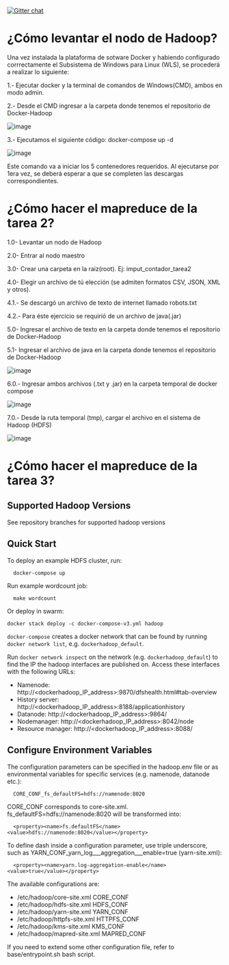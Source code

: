 [![Gitter chat](https://badges.gitter.im/gitterHQ/gitter.png)](https://gitter.im/big-data-europe/Lobby)

# ¿Cómo levantar el nodo de Hadoop?

Una vez instalada la plataforma de sotware Docker y habiendo configurado corrrectamente el Subsistema de Windows para Linux (WLS), se procederá a realizar lo siguiente:

1.- Ejecutar docker y la terminal de comandos de Windows(CMD), ambos en modo admin.

2.- Desde el CMD ingresar a la carpeta donde tenemos el repositorio de Docker-Hadoop

![image](https://github.com/user-attachments/assets/115748a8-552d-4083-ac99-fe49a7965fbf)

3.- Ejecutamos el siguiente código: docker-compose up -d

![image](https://github.com/user-attachments/assets/58c595d0-766b-411d-9dc4-f4be98d52a9e)

Este comando va a iniciar los 5 contenedores requeridos. Al ejecutarse por 1era vez, se deberá esperar a que se completen las descargas correspondientes.

# ¿Cómo hacer el mapreduce de la tarea 2?

1.0- Levantar un nodo de Hadoop

2.0- Entrar al nodo maestro

3.0- Crear una carpeta en la raiz(root). Ej: imput_contador_tarea2

4.0- Elegir un archivo de tú elección (se admiten formatos CSV, JSON, XML y otros).

4.1.- Se descargó un archivo de texto de internet llamado robots.txt

4.2.- Para éste ejercicio se requirió de un archivo de java(.jar)

5.0- Ingresar el archivo de texto en la carpeta donde tenemos el repositorio de Docker-Hadoop

5.1- Ingresar el archivo de java en la carpeta donde tenemos el repositorio de Docker-Hadoop

![image](https://github.com/user-attachments/assets/08bd9e19-d25b-482b-aa8d-83be0dd574ca)

6.0.- Ingresar ambos archivos (.txt y .jar) en la carpeta temporal de docker compose

![image](https://github.com/user-attachments/assets/21253196-d636-49d3-b6e6-c0f5e33bb12d)

7.0.- Desde la ruta temporal (tmp), cargar el archivo en el sistema de Hadoop (HDFS)

![image](https://github.com/user-attachments/assets/44671f7d-12e0-488b-8423-a1081bdf6ebb)


# ¿Cómo hacer el mapreduce de la tarea 3?

## Supported Hadoop Versions
See repository branches for supported hadoop versions

## Quick Start

To deploy an example HDFS cluster, run:
```
  docker-compose up
```

Run example wordcount job:
```
  make wordcount
```

Or deploy in swarm:
```
docker stack deploy -c docker-compose-v3.yml hadoop
```

`docker-compose` creates a docker network that can be found by running `docker network list`, e.g. `dockerhadoop_default`.

Run `docker network inspect` on the network (e.g. `dockerhadoop_default`) to find the IP the hadoop interfaces are published on. Access these interfaces with the following URLs:

* Namenode: http://<dockerhadoop_IP_address>:9870/dfshealth.html#tab-overview
* History server: http://<dockerhadoop_IP_address>:8188/applicationhistory
* Datanode: http://<dockerhadoop_IP_address>:9864/
* Nodemanager: http://<dockerhadoop_IP_address>:8042/node
* Resource manager: http://<dockerhadoop_IP_address>:8088/

## Configure Environment Variables

The configuration parameters can be specified in the hadoop.env file or as environmental variables for specific services (e.g. namenode, datanode etc.):
```
  CORE_CONF_fs_defaultFS=hdfs://namenode:8020
```

CORE_CONF corresponds to core-site.xml. fs_defaultFS=hdfs://namenode:8020 will be transformed into:
```
  <property><name>fs.defaultFS</name><value>hdfs://namenode:8020</value></property>
```
To define dash inside a configuration parameter, use triple underscore, such as YARN_CONF_yarn_log___aggregation___enable=true (yarn-site.xml):
```
  <property><name>yarn.log-aggregation-enable</name><value>true</value></property>
```

The available configurations are:
* /etc/hadoop/core-site.xml CORE_CONF
* /etc/hadoop/hdfs-site.xml HDFS_CONF
* /etc/hadoop/yarn-site.xml YARN_CONF
* /etc/hadoop/httpfs-site.xml HTTPFS_CONF
* /etc/hadoop/kms-site.xml KMS_CONF
* /etc/hadoop/mapred-site.xml  MAPRED_CONF

If you need to extend some other configuration file, refer to base/entrypoint.sh bash script.
